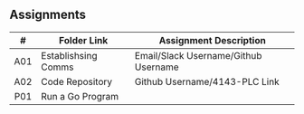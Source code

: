 ##  Assignments

|   #   | Folder Link | Assignment Description |
| :---: | ----------- | ---------------------- |
|   A01 |    Establishsing Comms    |     Email/Slack Username/Github Username      |
|   A02 |    Code Repository | Github Username/4143-PLC Link |  
| P01 | Run a Go Program |  |

